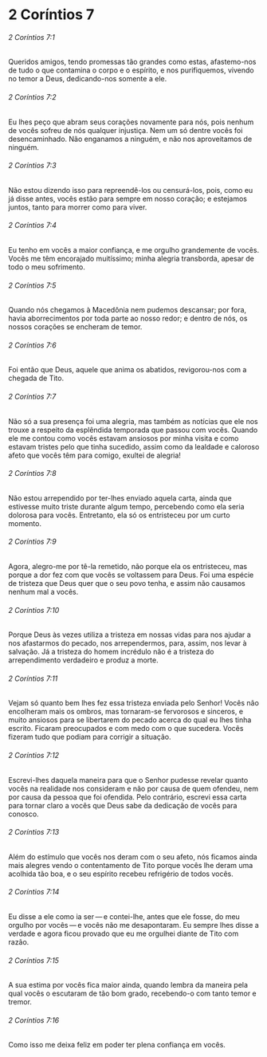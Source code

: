 # 2 Coríntios 7

###### 2 Coríntios 7:1

Queridos amigos, tendo promessas tão grandes como estas, afastemo-nos de tudo o que contamina o corpo e o espírito, e nos purifiquemos, vivendo no temor a Deus, dedicando-nos somente a ele.

###### 2 Coríntios 7:2

Eu lhes peço que abram seus corações novamente para nós, pois nenhum de vocês sofreu de nós qualquer injustiça. Nem um só dentre vocês foi desencaminhado. Não enganamos a ninguém, e não nos aproveitamos de ninguém.

###### 2 Coríntios 7:3

Não estou dizendo isso para repreendê-los ou censurá-los, pois, como eu já disse antes, vocês estão para sempre em nosso coração; e estejamos juntos, tanto para morrer como para viver.

###### 2 Coríntios 7:4

Eu tenho em vocês a maior confiança, e me orgulho grandemente de vocês. Vocês me têm encorajado muitíssimo; minha alegria transborda, apesar de todo o meu sofrimento.

###### 2 Coríntios 7:5

Quando nós chegamos à Macedônia nem pudemos descansar; por fora, havia aborrecimentos por toda parte ao nosso redor; e dentro de nós, os nossos corações se encheram de temor.

###### 2 Coríntios 7:6

Foi então que Deus, aquele que anima os abatidos, revigorou-nos com a chegada de Tito.

###### 2 Coríntios 7:7

Não só a sua presença foi uma alegria, mas também as notícias que ele nos trouxe a respeito da esplêndida temporada que passou com vocês. Quando ele me contou como vocês estavam ansiosos por minha visita e como estavam tristes pelo que tinha sucedido, assim como da lealdade e caloroso afeto que vocês têm para comigo, exultei de alegria!

###### 2 Coríntios 7:8

Não estou arrependido por ter-lhes enviado aquela carta, ainda que estivesse muito triste durante algum tempo, percebendo como ela seria dolorosa para vocês. Entretanto, ela só os entristeceu por um curto momento.

###### 2 Coríntios 7:9

Agora, alegro-me por tê-la remetido, não porque ela os entristeceu, mas porque a dor fez com que vocês se voltassem para Deus. Foi uma espécie de tristeza que Deus quer que o seu povo tenha, e assim não causamos nenhum mal a vocês.

###### 2 Coríntios 7:10

Porque Deus às vezes utiliza a tristeza em nossas vidas para nos ajudar a nos afastarmos do pecado, nos arrependermos, para, assim, nos levar à salvação. Já a tristeza do homem incrédulo não é a tristeza do arrependimento verdadeiro e produz a morte.

###### 2 Coríntios 7:11

Vejam só quanto bem lhes fez essa tristeza enviada pelo Senhor! Vocês não encolheram mais os ombros, mas tornaram-se fervorosos e sinceros, e muito ansiosos para se libertarem do pecado acerca do qual eu lhes tinha escrito. Ficaram preocupados e com medo com o que sucedera. Vocês fizeram tudo que podiam para corrigir a situação.

###### 2 Coríntios 7:12

Escrevi-lhes daquela maneira para que o Senhor pudesse revelar quanto vocês na realidade nos consideram e não por causa de quem ofendeu, nem por causa da pessoa que foi ofendida. Pelo contrário, escrevi essa carta para tornar claro a vocês que Deus sabe da dedicação de vocês para conosco.

###### 2 Coríntios 7:13

Além do estímulo que vocês nos deram com o seu afeto, nós ficamos ainda mais alegres vendo o contentamento de Tito porque vocês lhe deram uma acolhida tão boa, e o seu espírito recebeu refrigério de todos vocês.

###### 2 Coríntios 7:14

Eu disse a ele como ia ser — e contei-lhe, antes que ele fosse, do meu orgulho por vocês — e vocês não me desapontaram. Eu sempre lhes disse a verdade e agora ficou provado que eu me orgulhei diante de Tito com razão.

###### 2 Coríntios 7:15

A sua estima por vocês fica maior ainda, quando lembra da maneira pela qual vocês o escutaram de tão bom grado, recebendo-o com tanto temor e tremor.

###### 2 Coríntios 7:16

Como isso me deixa feliz em poder ter plena confiança em vocês.

